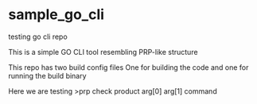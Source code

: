 # sample_go_cli
testing go cli repo 

This is a simple GO CLI tool resembling PRP-like structure 

This repo has two build config files
One for building the code and one for running the build binary 

Here we are testing >prp check product arg[0] arg[1] 
command 
